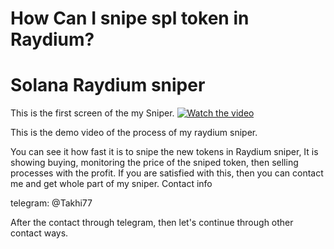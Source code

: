 # How Can I snipe spl token in Raydium?
# Solana Raydium sniper

This is the first screen of the my Sniper.
[![Watch the video](https://raw.githubusercontent.com/Takhi77/Solana-Raydium-Sniper/master/thumbnail.png)](https://raw.githubusercontent.com/Takhi77/Solana-Raydium-Sniper/master/raydium-sniper.mp4)

This is the demo video of the process of my raydium sniper.

You can see it how fast it is to snipe the new tokens in Raydium sniper,
It is showing buying, monitoring the price of the sniped token, then selling processes with the profit.
If you are satisfied with this, then you can contact me and get whole part of my sniper.
Contact info

telegram: @Takhi77

After the contact through telegram, then let's continue through other contact ways.
